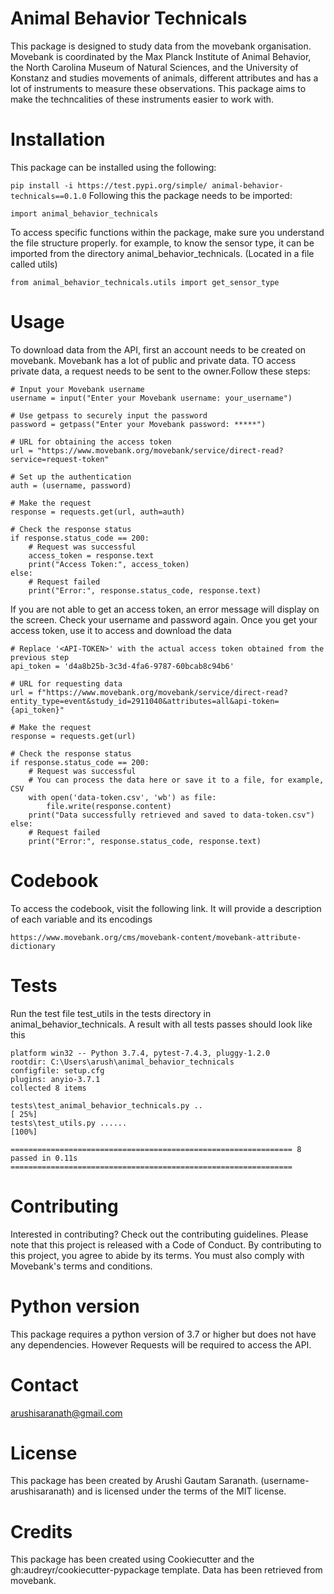# Animal Behavior Technicals

This package is designed to study data from the movebank organisation. Movebank is coordinated by the Max Planck Institute of Animal Behavior, the North Carolina Museum of Natural Sciences, and the University of Konstanz and studies movements of animals, different attributes and has a lot of instruments to measure these observations. This package aims to make the techncalities of these instruments easier to work with.

# Installation

This package can be installed using the following: 

```pip install -i https://test.pypi.org/simple/ animal-behavior-technicals==0.1.0```
Following this the package needs to be imported:

```import animal_behavior_technicals```

To access specific functions within the package, make sure you understand the file structure properly.
for example, to know the sensor type, it can be imported from the directory animal_behavior_technicals. (Located in a file called utils)

```from animal_behavior_technicals.utils import get_sensor_type```

# Usage

To download data from the API, first an account needs to be created on movebank. Movebank has a lot of public and private data. TO access private data, a request needs to be sent to the owner.Follow these steps:
```
# Input your Movebank username
username = input("Enter your Movebank username: your_username")

# Use getpass to securely input the password
password = getpass("Enter your Movebank password: *****")

# URL for obtaining the access token
url = "https://www.movebank.org/movebank/service/direct-read?service=request-token"

# Set up the authentication
auth = (username, password)

# Make the request
response = requests.get(url, auth=auth)

# Check the response status
if response.status_code == 200:
    # Request was successful
    access_token = response.text
    print("Access Token:", access_token)
else:
    # Request failed
    print("Error:", response.status_code, response.text)
```
If you are not able to get an access token, an error message will display on the screen. Check your username and password again.
Once you get your access token, use it to access and download the data
```
# Replace '<API-TOKEN>' with the actual access token obtained from the previous step
api_token = 'd4a8b25b-3c3d-4fa6-9787-60bcab8c94b6'

# URL for requesting data
url = f"https://www.movebank.org/movebank/service/direct-read?entity_type=event&study_id=2911040&attributes=all&api-token={api_token}"

# Make the request
response = requests.get(url)

# Check the response status
if response.status_code == 200:
    # Request was successful
    # You can process the data here or save it to a file, for example, CSV
    with open('data-token.csv', 'wb') as file:
        file.write(response.content)
    print("Data successfully retrieved and saved to data-token.csv")
else:
    # Request failed
    print("Error:", response.status_code, response.text)
```
# Codebook
To access the codebook, visit the following link. It will provide a description of each variable and its encodings

```https://www.movebank.org/cms/movebank-content/movebank-attribute-dictionary```

# Tests 
Run the test file test_utils in the tests directory in animal_behavior_technicals.
A result with all tests passes should look like this 
```============================================================== test session starts ==============================================================
platform win32 -- Python 3.7.4, pytest-7.4.3, pluggy-1.2.0
rootdir: C:\Users\arush\animal_behavior_technicals
configfile: setup.cfg
plugins: anyio-3.7.1
collected 8 items

tests\test_animal_behavior_technicals.py ..                                                                                                [ 25%]
tests\test_utils.py ......                                                                                                                 [100%]

=============================================================== 8 passed in 0.11s ===============================================================
```
# Contributing
Interested in contributing? Check out the contributing guidelines. Please note that this project is released with a Code of Conduct. By contributing to this project, you agree to abide by its terms. You must also comply with Movebank's terms and conditions.

# Python version
This package requires a python version of 3.7 or higher but does not have any dependencies. However Requests will be required to access the API.

# Contact 
arushisaranath@gmail.com 
# License
This package has been created by Arushi Gautam Saranath. (username- arushisaranath) and is licensed under the terms of the MIT license.

# Credits
This  package has been created using Cookiecutter and the gh:audreyr/cookiecutter-pypackage template. Data has been retrieved from movebank.
